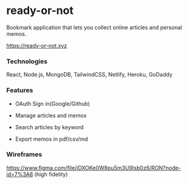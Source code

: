 # ready-or-not
Bookmark application that lets you collect online articles and personal memos.

https://ready-or-not.xyz

  

### Technologies

React, Node.js, MongoDB, TailwindCSS, Netlify, Heroku, GoDaddy

  

### Features

- OAuth Sign in(Google/Github)

- Manage articles and memos

- Search articles by keyword

- Export memos in pdf/csv/md

  

### Wireframes

https://www.figma.com/file/jDXOKe0W8pu5m3U9Isb0z6/RON?node-id=7%3A6 (high fidelity)

